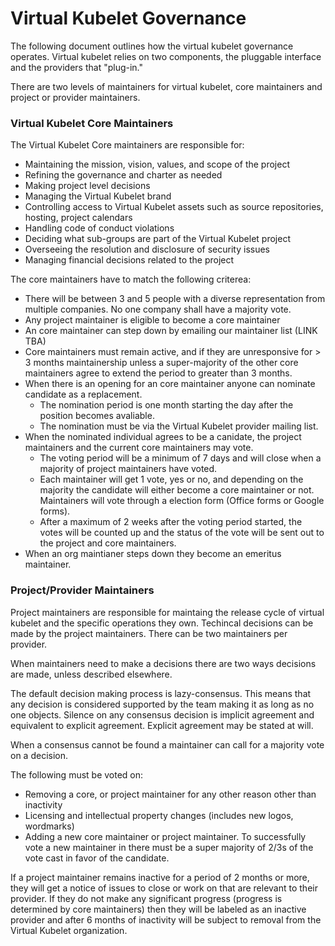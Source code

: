 # Virtual Kubelet Governance

The following document outlines how the virtual kubelet governance operates. Virtual kubelet relies on two components, the pluggable interface and the providers that "plug-in." 

There are two levels of maintainers for virtual kubelet, core maintainers and project or provider maintainers. 

### Virtual Kubelet Core Maintainers

The Virtual Kubelet Core maintainers are responsible for: 

* Maintaining the mission, vision, values, and scope of the project
* Refining the governance and charter as needed
* Making project level decisions
* Managing the Virtual Kubelet brand
* Controlling access to Virtual Kubelet assets such as source repositories, hosting, project calendars
* Handling code of conduct violations
* Deciding what sub-groups are part of the Virtual Kubelet project
* Overseeing the resolution and disclosure of security issues
* Managing financial decisions related to the project

The core maintainers have to match the following criterea: 

* There will be between 3 and 5 people with a diverse representation from multiple companies. No one company shall have a majority vote. 
* Any project maintainer is eligible to become a core maintainer
* An core maintainer can step down by emailing our maintainer list (LINK TBA)
* Core maintainers must remain active, and if they are unresponsive for > 3 months maintainership unless a super-majority of the other core maintainers agree to extend the period to greater than 3 months. 
* When there is an opening for an core maintainer anyone can nominate candidate as a replacement. 
    * The nomination period is one month starting the day after the position becomes avaliable. 
    * The nomination must be via the Virtual Kubelet provider mailing list.
* When the nominated individual agrees to be a canidate, the project maintainers and the current core maintainers may vote. 
    * The voting period will be a minimum of 7 days and will close when a majority of project maintainers have voted. 
    * Each maintainer will get 1 vote, yes or no, and depending on the majority the candidate will either become a core maintainer or not. Maintainers will vote through a election form (Office forms or Google forms).
    * After a maximum of 2 weeks after the voting period started, the votes will be counted up and the status of the vote will be sent out to the project and core maintainers. 
* When an org maintianer steps down they become an emeritus maintainer.

### Project/Provider Maintainers

Project maintainers are responsible for maintaing the release cycle of virtual kubelet and the specific operations they own. Techincal decisions can be made by the project maintainers. There can be two maintainers per provider.

When maintainers need to make a decisions there are two ways decisions are made, unless described elsewhere.

The default decision making process is lazy-consensus. This means that any decision is considered supported by the team making it as long as no one objects. Silence on any consensus decision is implicit agreement and equivalent to explicit agreement. Explicit agreement may be stated at will.

When a consensus cannot be found a maintainer can call for a majority vote on a decision.

The following must be voted on: 

* Removing a core, or project maintainer for any other reason other than inactivity
* Licensing and intellectual property changes (includes new logos, wordmarks)
* Adding a new core maintainer or project maintainer. To successfully vote a new maintainer in there must be a super majority of 2/3s of the vote cast in favor of the candidate. 

If a project maintainer remains inactive for a period of 2 months or more, they will get a notice of issues to close or work on that are relevant to their provider. If they do not make any significant progress (progress is determined by core maintainers) then they will be labeled as an inactive provider and after 6 months of inactivity will be subject to removal from the Virtual Kubelet organization. 

